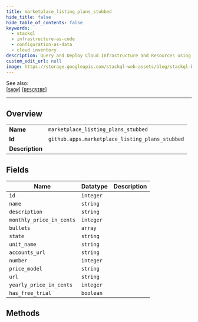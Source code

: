 ```yaml
---
title: marketplace_listing_plans_stubbed
hide_title: false
hide_table_of_contents: false
keywords:
  - stackql
  - infrastructure-as-code
  - configuration-as-data
  - cloud inventory
description: Query and Deploy Cloud Infrastructure and Resources using SQL
custom_edit_url: null
image: https://storage.googleapis.com/stackql-web-assets/blog/stackql-blog-post-featured-image.png
---
```

  
    
See also:   
[[` SHOW `]](/docs/language-spec/show) [[` DESCRIBE `]](/docs/language-spec/describe)  
* * * 
## Overview
<table><tbody>
<tr><td><b>Name</b></td><td><code>marketplace_listing_plans_stubbed</code></td></tr>
<tr><td><b>Id</b></td><td><code>github.apps.marketplace_listing_plans_stubbed</code></td></tr>
<tr><td><b>Description</b></td><td></td></tr>
</tbody></table>

## Fields
| Name | Datatype | Description |
| ---- | -------- | ----------- |
| `id` | `integer` |  |
| `name` | `string` |  |
| `description` | `string` |  |
| `monthly_price_in_cents` | `integer` |  |
| `bullets` | `array` |  |
| `state` | `string` |  |
| `unit_name` | `string` |  |
| `accounts_url` | `string` |  |
| `number` | `integer` |  |
| `price_model` | `string` |  |
| `url` | `string` |  |
| `yearly_price_in_cents` | `integer` |  |
| `has_free_trial` | `boolean` |  |
## Methods
